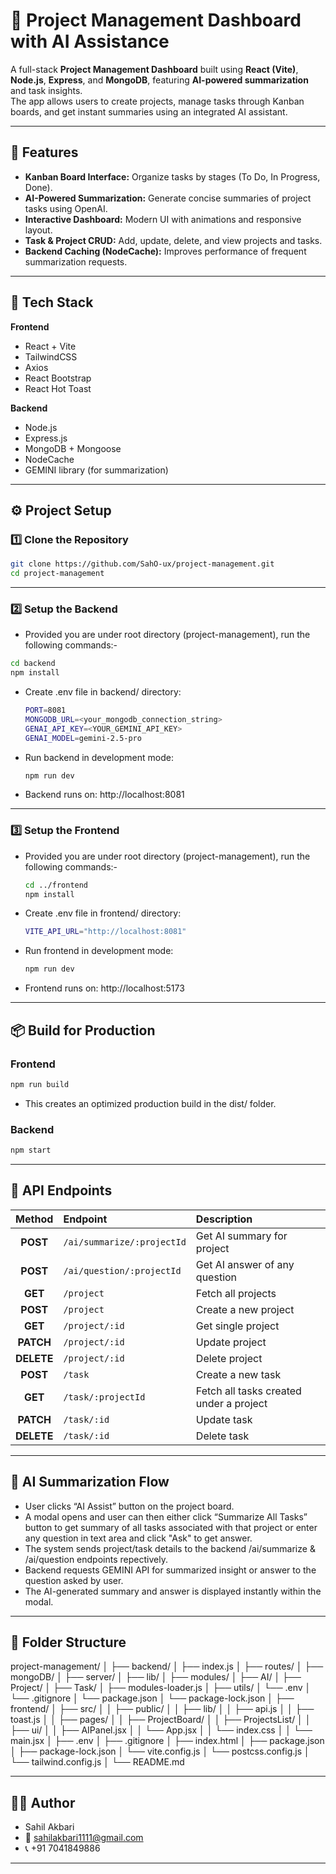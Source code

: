 # 🧩 Project Management Dashboard with AI Assistance

A full-stack **Project Management Dashboard** built using **React (Vite)**, **Node.js**, **Express**, and **MongoDB**, featuring **AI-powered summarization** and task insights.  
The app allows users to create projects, manage tasks through Kanban boards, and get instant summaries using an integrated AI assistant.

---

## 🚀 Features

- **Kanban Board Interface:** Organize tasks by stages (To Do, In Progress, Done).  
- **AI-Powered Summarization:** Generate concise summaries of project tasks using OpenAI.  
- **Interactive Dashboard:** Modern UI with animations and responsive layout.  
- **Task & Project CRUD:** Add, update, delete, and view projects and tasks.  
- **Backend Caching (NodeCache):** Improves performance of frequent summarization requests.  

---

## 🧱 Tech Stack

**Frontend**
- React + Vite  
- TailwindCSS  
- Axios  
- React Bootstrap  
- React Hot Toast  

**Backend**
- Node.js  
- Express.js  
- MongoDB + Mongoose  
- NodeCache  
- GEMINI library (for summarization)  

---

## ⚙️ Project Setup

### 1️⃣ Clone the Repository

```bash
git clone https://github.com/SahO-ux/project-management.git
cd project-management
```

---

### 2️⃣ Setup the Backend

- Provided you are under root directory (project-management), run the following commands:-

```bash
cd backend
npm install
```

- Create .env file in backend/ directory:
  ```bash
  PORT=8081
  MONGODB_URL=<your_mongodb_connection_string>
  GENAI_API_KEY=<YOUR_GEMINI_API_KEY>
  GENAI_MODEL=gemini-2.5-pro
  ```

- Run backend in development mode:
  ```bash
  npm run dev
  ```

- Backend runs on: http://localhost:8081

---

### 3️⃣ Setup the Frontend

- Provided you are under root directory (project-management), run the following commands:-

  ```bash
  cd ../frontend
  npm install
  ```

- Create .env file in frontend/ directory:
  ```bash
  VITE_API_URL="http://localhost:8081"
  ```

- Run frontend in development mode:
  ```bash
  npm run dev
  ```

- Frontend runs on: http://localhost:5173

---

## 📦 Build for Production

### Frontend
```bash
npm run build
```
- This creates an optimized production build in the dist/ folder.

### Backend
```bash
npm start
```

---

## 🧠 API Endpoints

|   Method   | Endpoint                     | Description                             |
| :--------: | :----------------------------| :---------------------------------------|
|   **POST** | `/ai/summarize/:projectId`   | Get AI summary for project              |
|   **POST** | `/ai/question/:projectId`    | Get AI answer of any question           |
|   **GET**  | `/project`                   | Fetch all projects                      |
|  **POST**  | `/project`                   | Create a new project                    |
|   **GET**  | `/project/:id`               | Get single project                      |
|  **PATCH** | `/project/:id`               | Update project                          |
| **DELETE** | `/project/:id`               | Delete project                          |
|  **POST**  | `/task`                      | Create a new task                       |
|  **GET**   | `/task/:projectId`           | Fetch all tasks created under a project |
|  **PATCH** | `/task/:id`                  | Update task                             |
| **DELETE** | `/task/:id`                  | Delete task                             |

---

## 🤖 AI Summarization Flow

- User clicks “AI Assist” button on the project board.
- A modal opens and user can then either click “Summarize All Tasks” button to get summary of all tasks associated with that project or enter any question in text area and click "Ask" to get answer.
- The system sends project/task details to the backend /ai/summarize & /ai/question endpoints repectively.
- Backend requests GEMINI API for summarized insight or answer to the question asked by user.
- The AI-generated summary and answer is displayed instantly within the modal.

---

## 📂 Folder Structure

project-management/
│
├── backend/
│   ├── index.js
│   ├── routes/
│   ├── mongoDB/
│   ├── server/
│         ├── lib/
│         ├── modules/
│                ├── AI/
│                ├── Project/
│                ├── Task/
│         ├── modules-loader.js
│   ├── utils/
│   └── .env
│   └── .gitignore
│   └── package.json
│   └── package-lock.json
│
├── frontend/
│   ├── src/
│   │   ├── public/
│   │   ├── lib/
│   │        ├── api.js
│   │        ├── toast.js
│   │   ├── pages/
│   │        ├── ProjectBoard/
│   │        ├── ProjectsList/
│   │   ├── ui/
│   │        ├── AIPanel.jsx
│   │   └── App.jsx
│   │   └── index.css
│   │   └── main.jsx
│   ├── .env
│   ├── .gitignore
│   ├── index.html
│   ├── package.json
│   ├── package-lock.json
│   └── vite.config.js
│   └── postcss.config.js
│   └── tailwind.config.js
│
└── README.md

---

## 👨‍💻 Author

- Sahil Akbari
- 📧 sahilakbari1111@gmail.com
- 📞 +91 7041849886

---


